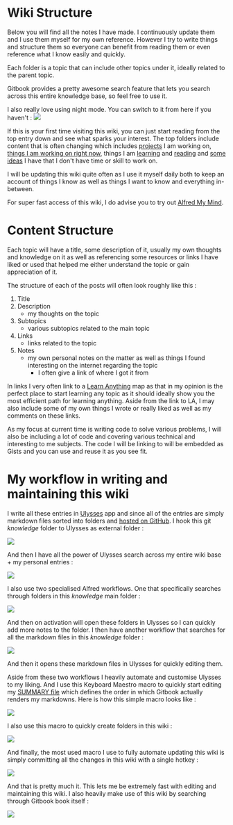 # Wiki Structure
Below you will find all the notes I have made. I continuously update them and I use them myself for my own reference. However I try to write things and structure them so everyone can benefit from reading them or even reference what I know easily and quickly.

Each folder is a topic that can include other topics under it, ideally related to the parent topic.

Gitbook provides a pretty awesome search feature that lets you search across this entire knowledge base, so feel free to use it.

I also really love using night mode. You can switch to it from here if you haven't :
![](https://i.imgur.com/k6EDR4K.png)

If this is your first time visiting this wiki, you can just start reading from the top entry down and see what sparks your interest. The top folders include content that is often changing which includes [projects](../projects/Projects.md) I am working on, [things I am working on right now](../working-on/working-on.md), things I am [learning](../working-on/Learning.md) and [reading](../working-on/Reading.md) and [some ideas](../working-on/Ideas.md) I have that I don't have time or skill to work on. 

I will be updating this wiki quite often as I use it myself daily both to keep an account of things I know as well as things I want to know and everything in-between.

For super fast access of this wiki, I do advise you to try out [Alfred My Mind](https://github.com/nikitavoloboev/alfred-my-mind).

# Content Structure
Each topic will have a title, some description of it, usually my own thoughts and knowledge on it as well as referencing some resources or links I have liked or used that helped me either understand the topic or gain appreciation of it.

The structure of each of the posts will often look roughly like this : 
1. Title
2. Description
	- my thoughts on the topic
3. Subtopics 
	- various subtopics related to the main topic
3. Links
	- links related to the topic
4. Notes
	- my own personal notes on the matter as well as things I found interesting on the internet regarding the topic
		- I often give a link of where I got it from

In links I very often link to a  [Learn Anything](https://learn-anything.xyz/) map as that in my opinion is the perfect place to start learning any topic as it should ideally show you the most efficient path for learning anything. Aside from the link to LA, I may also include some of my own things I wrote or really liked as well as my comments on these links.

As my focus at current time is writing code to solve various problems, I will also be including a lot of code and covering various technical and interesting to me subjects. The code I will be linking to will be embedded as Gists and you can use and reuse it as you see fit. 

# My workflow in writing and maintaining this wiki
I write all these entries in [Ulysses](../macOS/apps/Ulysses.md) app and since all of the entries are simply markdown files sorted into folders and [hosted on GitHub](https://github.com/nikitavoloboev/knowledge). I hook this git _knowledge_ folder to Ulysses as external folder : 

![](https://i.imgur.com/EgReXPY.png)

And then I have all the power of Ulysses search across my entire wiki base + my personal entries : 

![](https://i.imgur.com/M7vXSjl.png)

I also use two specialised Alfred workflows. One that specifically searches through folders in this _knowledge_ main folder : 

![](https://i.imgur.com/FdZB0Aj.png)

And then on activation will open these folders in Ulysses so I can quickly add more notes to the folder. I then have another workflow that searches for all the markdown files in this _knowledge_ folder : 

![](https://i.imgur.com/g7riHqR.png)

And then it opens these markdown files in Ulysses for quickly editing them.

Aside from these two workflows I heavily automate and customise Ulysses to my liking. And I use this Keyboard Maestro macro to quickly start editing my [SUMMARY file](https://github.com/nikitavoloboev/knowledge/blob/master/SUMMARY.md) which defines the order in which Gitbook actually renders my markdowns. Here is how this simple macro looks like : 

![](https://i.imgur.com/2GLv5A4.png)

I also use this macro to quickly create folders in this wiki : 

![](https://i.imgur.com/aGywogI.png)

And finally, the most used macro I use to fully automate updating this wiki is simply committing all the changes in this wiki with a single hotkey : 

![](https://i.imgur.com/BuKbfkn.png)

And that is pretty much it. This lets me be extremely fast with editing and maintaining this wiki. I also heavily make use of this wiki by searching through Gitbook book itself : 

![](https://i.imgur.com/UY8B6gc.png)